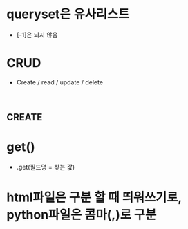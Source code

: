 # queryset은 유사리스트

- [-1]은 되지 않음



# CRUD



- Create / read / update / delete

       

## CREATE



# get()



- .get(필드명 = 찾는 값)



# html파일은 구분 할 때 띄워쓰기로, python파일은 콤마(,)로 구분
